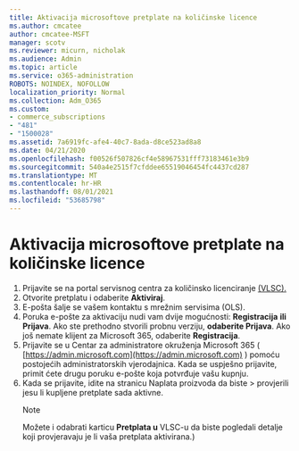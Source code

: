 ```yaml
---
title: Aktivacija microsoftove pretplate na količinske licence
ms.author: cmcatee
author: cmcatee-MSFT
manager: scotv
ms.reviewer: micurn, nicholak
ms.audience: Admin
ms.topic: article
ms.service: o365-administration
ROBOTS: NOINDEX, NOFOLLOW
localization_priority: Normal
ms.collection: Adm_O365
ms.custom:
- commerce_subscriptions
- "481"
- "1500028"
ms.assetid: 7a6919fc-afe4-40c7-8ada-d8ce523ad8a8
ms.date: 04/21/2020
ms.openlocfilehash: f00526f507826cf4e58967531fff73183461e3b9
ms.sourcegitcommit: 540a4e2515f7cfddee65519046454fc4437cd287
ms.translationtype: MT
ms.contentlocale: hr-HR
ms.lasthandoff: 08/01/2021
ms.locfileid: "53685798"
---
```

# <a name="activating-a-microsoft-volume-license-subscription"></a>Aktivacija microsoftove pretplate na količinske licence

1. Prijavite se na portal servisnog centra za količinsko licenciranje [(VLSC).](https://go.microsoft.com/fwlink/p/?LinkId=329762)
2. Otvorite pretplatu i odaberite **Aktiviraj**.
3. E-pošta šalje se vašem kontaktu s mrežnim servisima (OLS).
4. Poruka e-pošte za aktivaciju nudi vam dvije mogućnosti: **Registracija** **ili Prijava**. Ako ste prethodno stvorili probnu verziju, **odaberite Prijava**. Ako još nemate klijent za Microsoft 365, odaberite **Registracija**.
5. Prijavite se u Centar za administratore okruženja Microsoft 365 ( [https://admin.microsoft.com](https://admin.microsoft.com) ) pomoću postojećih administratorskih vjerodajnica. Kada se uspješno prijavite, primit ćete drugu poruku e-pošte koja potvrđuje vašu kupnju.
6. Kada se prijavite, idite  na stranicu Naplata proizvoda da biste \> [](https://go.microsoft.com/fwlink/p/?linkid=842054) provjerili jesu li kupljene pretplate sada aktivne. 
    > [!NOTE]
    > Možete i odabrati karticu **Pretplata u** VLSC-u da biste pogledali detalje koji provjeravaju je li vaša pretplata aktivirana.)
